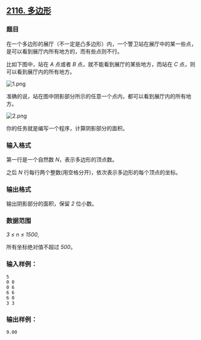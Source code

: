 ## [2116. 多边形](https://www.acwing.com/problem/content/2118/)

### 题目

在一个多边形的展厅（不一定是凸多边形）内，一个警卫站在展厅中的某一些点，是可以看到展厅内所有地方的，而有些点则不行。

比如下图中，站在 *A* 点或者 *B* 点，就不能看到展厅的某些地方，而站在 *C* 点，则可以看到展厅内的所有地方。

 ![1.png](https://cdn.acwing.com/media/article/image/2020/07/15/19_ccfa612ec6-1.png)

准确的说，站在图中阴影部分所示的任意一个点内，都可以看到展厅内的所有地方。

 ![2.png](https://cdn.acwing.com/media/article/image/2020/07/15/19_e1a82db8c6-2.png)

你的任务就是编写一个程序，计算阴影部分的面积。

### 输入格式

第一行是一个自然数 *N*，表示多边形的顶点数。

之后 *N* 行每行两个整数(用空格分开)，依次表示多边形的每个顶点的坐标。

### 输出格式

输出阴影部分的面积，保留 *2* 位小数。

### 数据范围

*3 ≤ n ≤ 1500*,

所有坐标绝对值不超过 *500*。

### 输入样例：

```
5
0 0
0 6
6 6
6 0
3 3
```

### 输出样例：

```
9.00
```
